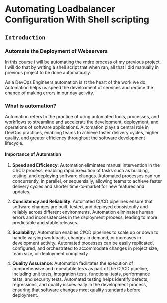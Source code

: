 # **Automating Loadbalancer Configuration With Shell scripting**

## `Introduction`

### Automate the Deployment of Webservers

In this course i will be automating the entire process of my previous project. I will do that by writing a shell script that when ran, all that i did manually in previous project to be done automatically.

As a DevOps Engineers automation is at the heart of the work we do. Automation helps us speed the development of services and reduce the chance of making errors in our day activity.

### What is automation?

Automation refers to the practice of using automated tools, processes, and workflows to streamline and accelerate the development, deployment, and operations of software applications. Automation plays a central role in DevOps practices, enabling teams to achieve faster delivery cycles, higher quality, and greater efficiency throughout the software development lifecycle.


#### Importance of Automation

1.  **Speed and Efficiency**: Automation eliminates manual intervention in the CI/CD process, enabling rapid execution of tasks such as building, testing, and deploying software changes. Automated processes can run concurrently, in parallel, or sequentially, allowing teams to achieve faster delivery cycles and shorter time-to-market for new features and updates.

2.  **Consistency and Reliability**: Automated CI/CD pipelines ensure that software changes are built, tested, and deployed consistently and reliably across different environments. Automation eliminates human errors and inconsistencies in the deployment process, leading to more predictable and stable releases.

3.  **Scalability**: Automation enables CI/CD pipelines to scale up or down to handle varying workloads, changes in demand, or increases in development activity. Automated processes can be easily replicated, configured, and orchestrated to accommodate changes in project size, team size, or deployment complexity.

4.  **Quality Assurance**: Automation facilitates the execution of comprehensive and repeatable tests as part of the CI/CD pipeline, including unit tests, integration tests, functional tests, performance tests, and security tests. Automated testing helps identify defects, regressions, and quality issues early in the development process, ensuring that software changes meet quality standards before deployment.